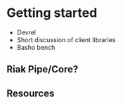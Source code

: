 
# Getting started

<!-- This may be straying too far, given our goal of allowing this
document to age well, but if we constrain our "must update every few
months" content to one chapter that's not awful -->

* Devrel
* Short discussion of client libraries
* Basho bench

## Riak Pipe/Core?

## Resources
